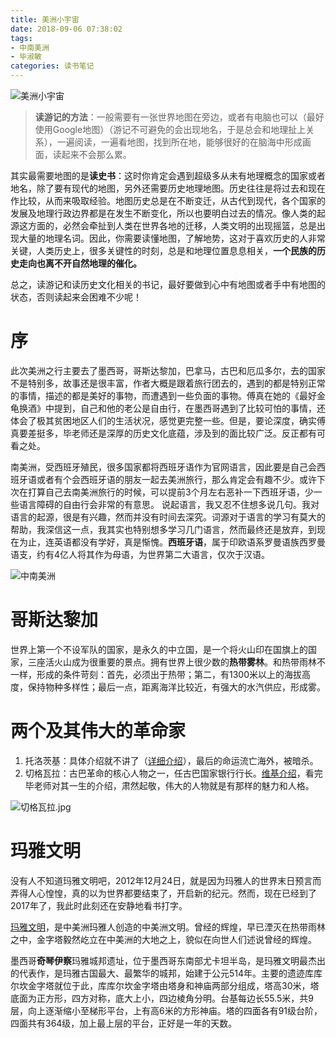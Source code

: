 ```yaml
---
title: 美洲小宇宙
date: 2018-09-06 07:38:02
tags: 
- 中南美洲
- 毕淑敏
categories: 读书笔记
---
```


<meta name="referrer" content="no-referrer" />

![美洲小宇宙](http://upload-images.jianshu.io/upload_images/3478485-21cddf3db814e6d1.jpg?imageMogr2/auto-orient/strip%7CimageView2/2/w/1240)
> **读游记的方法**：一般需要有一张世界地图在旁边，或者有电脑也可以（最好使用Google地图）（游记不可避免的会出现地名，于是总会和地理扯上关系），一遍阅读，一遍看地图，找到所在地，能够很好的在脑海中形成画面，读起来不会那么累。

<!--less-->



其实最需要地图的是**读史书**：这时你肯定会遇到超级多从未有地理概念的国家或者地名，除了要有现代的地图，另外还需要历史地理地图。历史往往是将过去和现在作比较，从而来吸取经验。地图历史总是在不断变迁，从古代到现代，各个国家的发展及地理行政边界都是在发生不断变化，所以也要明白过去的情况。像人类的起源这方面的，必然会牵扯到人类在世界各地的迁移，人类文明的出现摇篮，总是出现大量的地理名词。因此，你需要读懂地图，了解地势，这对于喜欢历史的人非常关键，人类历史上，很多关键性的时刻，总是和地理位置息息相关，**一个民族的历史走向也离不开自然地理的催化。**

总之，读游记和读历史文化相关的书记，最好要做到心中有地图或者手中有地图的状态，否则读起来会困难不少呢！



# 序
此次美洲之行主要去了墨西哥，哥斯达黎加，巴拿马，古巴和厄瓜多尔，去的国家不是特别多，故事还是很丰富，作者大概是跟着旅行团去的，遇到的都是特别正常的事情，描述的都是美好的事物，而遭遇到一些负面的事物。傅真在她的《最好金龟换酒》中提到，自己和他的老公是自由行，在墨西哥遇到了比较可怕的事情，还体会了极其贫困地区人们的生活状况，感觉更完整一些。但是，要论深度，确实傅真要差挺多，毕老师还是深厚的历史文化底蕴，涉及到的面比较广泛。反正都有可看之处。

南美洲，受西班牙殖民，很多国家都将西班牙语作为官网语言，因此要是自己会西班牙语或者有个会西班牙语的朋友一起去美洲旅行，那么肯定会有趣不少。或许下次在打算自己去南美洲旅行的时候，可以提前3个月左右恶补一下西班牙语，少一些语言障碍的自由行会非常的有意思。
说起语言，我又忍不住想多说几句。我对语言的起源，很是有兴趣，然而并没有时间去深究。词源对于语言的学习有莫大的帮助，我深信这一点，我其实也特别想多学习几门语言，然而最终还是放弃，到现在为止，连英语都没有学好，真是惭愧。**西班牙语**，属于印欧语系罗曼语族西罗曼语支，约有4亿人将其作为母语，为世界第二大语言，仅次于汉语。


![中南美洲](http://upload-images.jianshu.io/upload_images/3478485-eb8022421e4f3e33.png?imageMogr2/auto-orient/strip%7CimageView2/2/w/1240)


# 哥斯达黎加

世界上第一个不设军队的国家，是永久的中立国，是一个将火山印在国旗上的国家，三座活火山成为很重要的景点。拥有世界上很少数的**热带雾林**。和热带雨林不一样，形成的条件苛刻：首先，必须出于热带；第二，有1300米以上的海拔高度，保持物种多样性；最后一点，距离海洋比较近，有强大的水汽供应，形成雾。



# 两个及其伟大的革命家

1. 托洛茨基：具体介绍就不讲了（[详细介绍](https://en.wikipedia.org/wiki/Leon_Trotsky)），最后的命运流亡海外，被暗杀。
2. 切格瓦拉：古巴革命的核心人物之一，任古巴国家银行行长。[维基介绍](https://en.wikipedia.org/wiki/Che_Guevara)，看完毕老师对其一生的介绍，肃然起敬，伟大的人物就是有那样的魅力和人格。

![切格瓦拉.jpg](http://upload-images.jianshu.io/upload_images/3478485-1e86acc106bb344b.jpg?imageMogr2/auto-orient/strip%7CimageView2/2/w/1240)


# 玛雅文明

没有人不知道玛雅文明吧，2012年12月24日，就是因为玛雅人的世界末日预言而弄得人心惶惶，真的以为世界都要结束了，开启新的纪元。然而，现在已经到了2017年了，我此时此刻还在安静地看书打字。

[玛雅文明](https://en.wikipedia.org/wiki/Maya_civilization)，是中美洲玛雅人创造的中美洲文明。曾经的辉煌，早已湮灭在热带雨林之中，金字塔毅然屹立在中美洲的大地之上，貌似在向世人们述说曾经的辉煌。

墨西哥**奇琴伊察**玛雅城邦遗址，位于墨西哥东南部尤卡坦半岛，是玛雅文明最杰出的代表作，是玛雅古国最大、最繁华的城邦，始建于公元514年。主要的遗迹库库尔坎金字塔就位于此，库库尔坎金字塔由塔身和神庙两部分组成，塔高30米，塔底面为正方形，四方对称，底大上小，四边棱角分明。台基每边长55.5米，共9层，向上逐渐缩小至梯形平台，上有高6米的方形神庙。塔的四面各有91级台阶，四面共有364级，加上最上层的平台，正好是一年的天数。